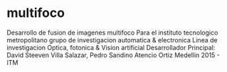 # multifoco
Desarrollo de fusion de imagenes multifoco
Para el instituto tecnologico metropolitano
grupo de investigacion automatica & electronica
Linea de investigacion Optica, fotonica & Vision artificial
Desarrollador Principal: David Steeven Villa Salazar, Pedro Sandino Atencio Ortiz
Medellin 2015 - ITM